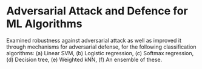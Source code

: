 # Adversarial Attack and Defence for ML Algorithms

Examined robustness against adversarial attack as well as
improved it through mechanisms for adversarial defense, for the following classification
algorithms: (a) Linear SVM, (b) Logistic regression, (c) Softmax regression, (d) Decision tree, (e)
Weighted kNN, (f) An ensemble of these.